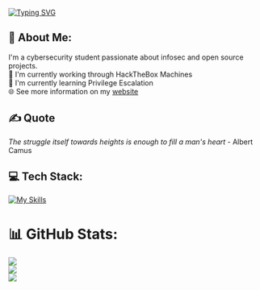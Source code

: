 [![Typing SVG](https://readme-typing-svg.demolab.com?font=Share+Tech+Mono&size=24&duration=1500&pause=1000&color=585CFF&vCenter=true&width=500&height=60&lines=Hi%2C+I'm+HeadphoneDent+%F0%9F%91%8B;currently%3A+celebrating+after+exams;should+be%3A+studying+cybersecurity;to-do%3A+commit+some+shenanigans)](https://git.io/typing-svg)

## 💫 About Me:
I'm a cybersecurity student passionate about infosec and open source projects. 
<br>🔭 I'm currently working through HackTheBox Machines
<br>🌱 I'm currently learning Privilege Escalation
<br>🌐 See more information on my [website](https://HeadphoneDent.systems)

## ✍️ Quote
*The struggle itself towards heights is enough to fill a man's heart* - Albert Camus

## 💻 Tech Stack:
[![My Skills](https://skillicons.dev/icons?i=linux,bash,python,java,cpp,html,css,js,unreal,obsidian)](https://skillicons.dev)

# 📊 GitHub Stats:
![](https://nirzak-streak-stats.vercel.app/?user=HeadphoneDent&theme=blue_navy&hide_border=true)<br/>
![](https://github-readme-stats.vercel.app/api?username=HeadphoneDent&theme=blue_navy&hide_border=true&include_all_commits=true&count_private=true)<br/>
![](https://github-readme-stats.vercel.app/api/top-langs/?username=HeadphoneDent&theme=blue_navy&hide_border=true&include_all_commits=true&count_private=true&layout=compact)

<!-- Additional repo pins
[![Readme Card](https://github-readme-stats.vercel.app/api/pin/?username=headphonedent&repo=Echo&theme=shadow_red)](https://github.com/anuraghazra/github-readme-stats) 
-->

<!--
## ✍️ Random Dev Quote
![](https://quotes-github-readme.vercel.app/api?type=horizontal&theme=dark)
-->
